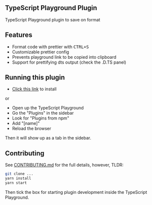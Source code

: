 ## TypeScript Playground Plugin

TypeScript Playground plugin to save on format

## Features

- Format code with prettier with <kbd>CTRL+S</kbd>
- Customizable prettier config
- Prevents playground link to be copied into clipboard
- Support for prettifying dts output (check the .D.TS panel)

## Running this plugin

- [Click this link](https://www.typescriptlang.org/play?install-plugin=playground-format-on-save) to install

or

- Open up the TypeScript Playground
- Go the "Plugins" in the sidebar
- Look for "Plugins from npm"
- Add "[name]"
- Reload the browser

Then it will show up as a tab in the sidebar.

## Contributing

See [CONTRIBUTING.md](./CONTRIBUTING.md) for the full details, however, TLDR:

```sh
git clone ...
yarn install
yarn start
```

Then tick the box for starting plugin development inside the TypeScript Playground.
